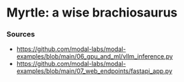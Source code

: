 # Myrtle: a wise brachiosaurus


### Sources
- https://github.com/modal-labs/modal-examples/blob/main/06_gpu_and_ml/vllm_inference.py
- https://github.com/modal-labs/modal-examples/blob/main/07_web_endpoints/fastapi_app.py